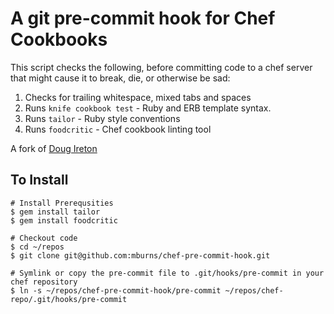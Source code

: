 A git pre-commit hook for Chef Cookbooks
========================================

This script checks the following, before committing code to a chef server that might cause it to break, die, or otherwise be sad:

1. Checks for trailing whitespace, mixed tabs and spaces
2. Runs `knife cookbook test` - Ruby and ERB template syntax.
3. Runs `tailor` - Ruby style conventions
4. Runs `foodcritic` - Chef cookbook linting tool

A fork of [Doug Ireton](http://dougireton.com/blog/2012/12/10/creating-a-git-pre-commit-hook-for-chef-cookbooks/)

To Install
----------

    # Install Prerequsities
    $ gem install tailor
    $ gem install foodcritic

    # Checkout code
    $ cd ~/repos
    $ git clone git@github.com:mburns/chef-pre-commit-hook.git

    # Symlink or copy the pre-commit file to .git/hooks/pre-commit in your chef repository
    $ ln -s ~/repos/chef-pre-commit-hook/pre-commit ~/repos/chef-repo/.git/hooks/pre-commit

